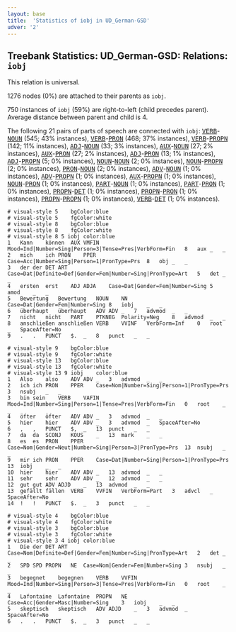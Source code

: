 ```yaml
---
layout: base
title:  'Statistics of iobj in UD_German-GSD'
udver: '2'
---
```


## Treebank Statistics: UD_German-GSD: Relations: `iobj`

This relation is universal.

1276 nodes (0%) are attached to their parents as `iobj`.

750 instances of `iobj` (59%) are right-to-left (child precedes parent).
Average distance between parent and child is 4.

The following 21 pairs of parts of speech are connected with `iobj`: <tt><a href="de_gsd-pos-VERB.html">VERB</a></tt>-<tt><a href="de_gsd-pos-NOUN.html">NOUN</a></tt> (545; 43% instances), <tt><a href="de_gsd-pos-VERB.html">VERB</a></tt>-<tt><a href="de_gsd-pos-PRON.html">PRON</a></tt> (468; 37% instances), <tt><a href="de_gsd-pos-VERB.html">VERB</a></tt>-<tt><a href="de_gsd-pos-PROPN.html">PROPN</a></tt> (142; 11% instances), <tt><a href="de_gsd-pos-ADJ.html">ADJ</a></tt>-<tt><a href="de_gsd-pos-NOUN.html">NOUN</a></tt> (33; 3% instances), <tt><a href="de_gsd-pos-AUX.html">AUX</a></tt>-<tt><a href="de_gsd-pos-NOUN.html">NOUN</a></tt> (27; 2% instances), <tt><a href="de_gsd-pos-AUX.html">AUX</a></tt>-<tt><a href="de_gsd-pos-PRON.html">PRON</a></tt> (27; 2% instances), <tt><a href="de_gsd-pos-ADJ.html">ADJ</a></tt>-<tt><a href="de_gsd-pos-PRON.html">PRON</a></tt> (13; 1% instances), <tt><a href="de_gsd-pos-ADJ.html">ADJ</a></tt>-<tt><a href="de_gsd-pos-PROPN.html">PROPN</a></tt> (5; 0% instances), <tt><a href="de_gsd-pos-NOUN.html">NOUN</a></tt>-<tt><a href="de_gsd-pos-NOUN.html">NOUN</a></tt> (2; 0% instances), <tt><a href="de_gsd-pos-NOUN.html">NOUN</a></tt>-<tt><a href="de_gsd-pos-PROPN.html">PROPN</a></tt> (2; 0% instances), <tt><a href="de_gsd-pos-PRON.html">PRON</a></tt>-<tt><a href="de_gsd-pos-NOUN.html">NOUN</a></tt> (2; 0% instances), <tt><a href="de_gsd-pos-ADV.html">ADV</a></tt>-<tt><a href="de_gsd-pos-NOUN.html">NOUN</a></tt> (1; 0% instances), <tt><a href="de_gsd-pos-ADV.html">ADV</a></tt>-<tt><a href="de_gsd-pos-PROPN.html">PROPN</a></tt> (1; 0% instances), <tt><a href="de_gsd-pos-AUX.html">AUX</a></tt>-<tt><a href="de_gsd-pos-PROPN.html">PROPN</a></tt> (1; 0% instances), <tt><a href="de_gsd-pos-NOUN.html">NOUN</a></tt>-<tt><a href="de_gsd-pos-PRON.html">PRON</a></tt> (1; 0% instances), <tt><a href="de_gsd-pos-PART.html">PART</a></tt>-<tt><a href="de_gsd-pos-NOUN.html">NOUN</a></tt> (1; 0% instances), <tt><a href="de_gsd-pos-PART.html">PART</a></tt>-<tt><a href="de_gsd-pos-PRON.html">PRON</a></tt> (1; 0% instances), <tt><a href="de_gsd-pos-PROPN.html">PROPN</a></tt>-<tt><a href="de_gsd-pos-DET.html">DET</a></tt> (1; 0% instances), <tt><a href="de_gsd-pos-PROPN.html">PROPN</a></tt>-<tt><a href="de_gsd-pos-PRON.html">PRON</a></tt> (1; 0% instances), <tt><a href="de_gsd-pos-PROPN.html">PROPN</a></tt>-<tt><a href="de_gsd-pos-PROPN.html">PROPN</a></tt> (1; 0% instances), <tt><a href="de_gsd-pos-VERB.html">VERB</a></tt>-<tt><a href="de_gsd-pos-DET.html">DET</a></tt> (1; 0% instances).


~~~ conllu
# visual-style 5	bgColor:blue
# visual-style 5	fgColor:white
# visual-style 8	bgColor:blue
# visual-style 8	fgColor:white
# visual-style 8 5 iobj	color:blue
1	Kann	können	AUX	VMFIN	Mood=Ind|Number=Sing|Person=3|Tense=Pres|VerbForm=Fin	8	aux	_	_
2	mich	ich	PRON	PPER	Case=Acc|Number=Sing|Person=1|PronType=Prs	8	obj	_	_
3	der	der	DET	ART	Case=Dat|Definite=Def|Gender=Fem|Number=Sing|PronType=Art	5	det	_	_
4	ersten	erst	ADJ	ADJA	Case=Dat|Gender=Fem|Number=Sing	5	amod	_	_
5	Bewertung	Bewertung	NOUN	NN	Case=Dat|Gender=Fem|Number=Sing	8	iobj	_	_
6	überhaupt	überhaupt	ADV	ADV	_	7	advmod	_	_
7	nicht	nicht	PART	PTKNEG	Polarity=Neg	8	advmod	_	_
8	anschließen	anschließen	VERB	VVINF	VerbForm=Inf	0	root	_	SpaceAfter=No
9	.	.	PUNCT	$.	_	8	punct	_	_

~~~


~~~ conllu
# visual-style 9	bgColor:blue
# visual-style 9	fgColor:white
# visual-style 13	bgColor:blue
# visual-style 13	fgColor:white
# visual-style 13 9 iobj	color:blue
1	Also	also	ADV	ADV	_	3	advmod	_	_
2	ich	ich	PRON	PPER	Case=Nom|Number=Sing|Person=1|PronType=Prs	3	nsubj	_	_
3	bin	sein	VERB	VAFIN	Mood=Ind|Number=Sing|Person=1|Tense=Pres|VerbForm=Fin	0	root	_	_
4	öfter	öfter	ADV	ADV	_	3	advmod	_	_
5	hier	hier	ADV	ADV	_	3	advmod	_	SpaceAfter=No
6	,	,	PUNCT	$,	_	13	punct	_	_
7	da	da	SCONJ	KOUS	_	13	mark	_	_
8	es	es	PRON	PPER	Case=Nom|Gender=Neut|Number=Sing|Person=3|PronType=Prs	13	nsubj	_	_
9	mir	ich	PRON	PPER	Case=Dat|Number=Sing|Person=1|PronType=Prs	13	iobj	_	_
10	hier	hier	ADV	ADV	_	13	advmod	_	_
11	sehr	sehr	ADV	ADV	_	12	advmod	_	_
12	gut	gut	ADV	ADJD	_	13	advmod	_	_
13	gefällt	fällen	VERB	VVFIN	VerbForm=Part	3	advcl	_	SpaceAfter=No
14	!	!	PUNCT	$.	_	3	punct	_	_

~~~


~~~ conllu
# visual-style 4	bgColor:blue
# visual-style 4	fgColor:white
# visual-style 3	bgColor:blue
# visual-style 3	fgColor:white
# visual-style 3 4 iobj	color:blue
1	Die	der	DET	ART	Case=Nom|Definite=Def|Gender=Fem|Number=Sing|PronType=Art	2	det	_	_
2	SPD	SPD	PROPN	NE	Case=Nom|Gender=Fem|Number=Sing	3	nsubj	_	_
3	begegnet	begegnen	VERB	VVFIN	Mood=Ind|Number=Sing|Person=3|Tense=Pres|VerbForm=Fin	0	root	_	_
4	Lafontaine	Lafontaine	PROPN	NE	Case=Acc|Gender=Masc|Number=Sing	3	iobj	_	_
5	skeptisch	skeptisch	ADV	ADJD	_	3	advmod	_	SpaceAfter=No
6	.	.	PUNCT	$.	_	3	punct	_	_

~~~


